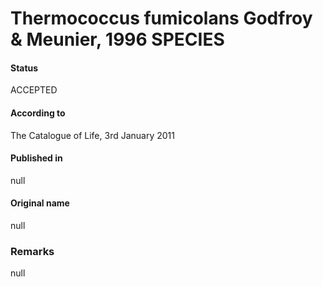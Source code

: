 # Thermococcus fumicolans Godfroy & Meunier, 1996 SPECIES

#### Status
ACCEPTED

#### According to
The Catalogue of Life, 3rd January 2011

#### Published in
null

#### Original name
null

### Remarks
null